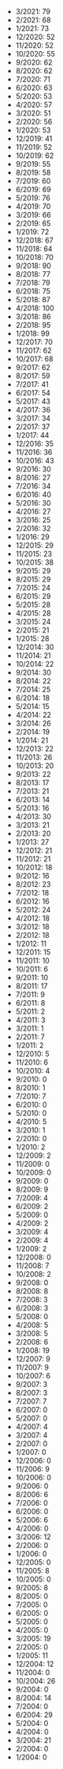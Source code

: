 *  3/2021: 79
*  2/2021: 68
*  1/2021: 73
*  12/2020: 52
*  11/2020: 52
*  10/2020: 55
*  9/2020: 62
*  8/2020: 62
*  7/2020: 71
*  6/2020: 63
*  5/2020: 53
*  4/2020: 57
*  3/2020: 51
*  2/2020: 56
*  1/2020: 53
*  12/2019: 41
*  11/2019: 52
*  10/2019: 62
*  9/2019: 55
*  8/2019: 58
*  7/2019: 60
*  6/2019: 69
*  5/2019: 76
*  4/2019: 70
*  3/2019: 66
*  2/2019: 65
*  1/2019: 72
*  12/2018: 67
*  11/2018: 64
*  10/2018: 70
*  9/2018: 90
*  8/2018: 77
*  7/2018: 79
*  6/2018: 75
*  5/2018: 87
*  4/2018: 100
*  3/2018: 86
*  2/2018: 95
*  1/2018: 99
*  12/2017: 70
*  11/2017: 62
*  10/2017: 68
*  9/2017: 62
*  8/2017: 59
*  7/2017: 41
*  6/2017: 54
*  5/2017: 43
*  4/2017: 36
*  3/2017: 34
*  2/2017: 37
*  1/2017: 44
*  12/2016: 35
*  11/2016: 36
*  10/2016: 43
*  9/2016: 30
*  8/2016: 27
*  7/2016: 34
*  6/2016: 40
*  5/2016: 30
*  4/2016: 27
*  3/2016: 25
*  2/2016: 32
*  1/2016: 29
*  12/2015: 29
*  11/2015: 23
*  10/2015: 38
*  9/2015: 29
*  8/2015: 29
*  7/2015: 24
*  6/2015: 29
*  5/2015: 28
*  4/2015: 28
*  3/2015: 24
*  2/2015: 21
*  1/2015: 28
*  12/2014: 30
*  11/2014: 21
*  10/2014: 22
*  9/2014: 30
*  8/2014: 22
*  7/2014: 25
*  6/2014: 18
*  5/2014: 15
*  4/2014: 22
*  3/2014: 26
*  2/2014: 19
*  1/2014: 21
*  12/2013: 22
*  11/2013: 26
*  10/2013: 20
*  9/2013: 22
*  8/2013: 17
*  7/2013: 21
*  6/2013: 14
*  5/2013: 16
*  4/2013: 30
*  3/2013: 21
*  2/2013: 20
*  1/2013: 27
*  12/2012: 21
*  11/2012: 21
*  10/2012: 18
*  9/2012: 16
*  8/2012: 23
*  7/2012: 18
*  6/2012: 16
*  5/2012: 24
*  4/2012: 18
*  3/2012: 18
*  2/2012: 18
*  1/2012: 11
*  12/2011: 15
*  11/2011: 10
*  10/2011: 6
*  9/2011: 10
*  8/2011: 17
*  7/2011: 9
*  6/2011: 8
*  5/2011: 2
*  4/2011: 3
*  3/2011: 1
*  2/2011: 7
*  1/2011: 2
*  12/2010: 5
*  11/2010: 6
*  10/2010: 4
*  9/2010: 0
*  8/2010: 1
*  7/2010: 7
*  6/2010: 0
*  5/2010: 0
*  4/2010: 5
*  3/2010: 1
*  2/2010: 0
*  1/2010: 2
*  12/2009: 2
*  11/2009: 0
*  10/2009: 0
*  9/2009: 0
*  8/2009: 9
*  7/2009: 4
*  6/2009: 2
*  5/2009: 0
*  4/2009: 2
*  3/2009: 4
*  2/2009: 4
*  1/2009: 2
*  12/2008: 0
*  11/2008: 7
*  10/2008: 2
*  9/2008: 0
*  8/2008: 8
*  7/2008: 3
*  6/2008: 3
*  5/2008: 0
*  4/2008: 5
*  3/2008: 5
*  2/2008: 6
*  1/2008: 19
*  12/2007: 9
*  11/2007: 9
*  10/2007: 6
*  9/2007: 3
*  8/2007: 3
*  7/2007: 7
*  6/2007: 0
*  5/2007: 0
*  4/2007: 4
*  3/2007: 4
*  2/2007: 0
*  1/2007: 0
*  12/2006: 0
*  11/2006: 9
*  10/2006: 0
*  9/2006: 0
*  8/2006: 6
*  7/2006: 0
*  6/2006: 0
*  5/2006: 6
*  4/2006: 0
*  3/2006: 12
*  2/2006: 0
*  1/2006: 0
*  12/2005: 0
*  11/2005: 8
*  10/2005: 0
*  9/2005: 8
*  8/2005: 0
*  7/2005: 0
*  6/2005: 0
*  5/2005: 0
*  4/2005: 0
*  3/2005: 19
*  2/2005: 0
*  1/2005: 11
*  12/2004: 12
*  11/2004: 0
*  10/2004: 26
*  9/2004: 0
*  8/2004: 14
*  7/2004: 0
*  6/2004: 29
*  5/2004: 0
*  4/2004: 0
*  3/2004: 21
*  2/2004: 0
*  1/2004: 0